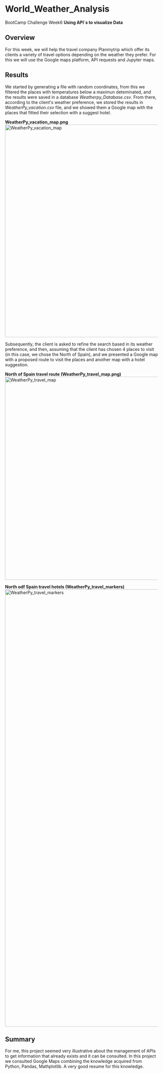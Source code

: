 # World_Weather_Analysis
BootCamp Challenge Week6 **Using API´s to visualize Data**
## Overview
  For this week, we will help the travel company Planmytrip which offer its clients a variety of travel options depending on the weather they prefer. For this we will use the Google maps platform, API requests and Jupyter maps. 
  
## Results
  We started by generating a file with random coordinates, from this we filtered the places with  temperatures below a maximun deteminated, and the results were saved in a database *Weatherpy_Database.csv*. From there, according to the client's weather preference, we stored the results in *WeatherPy_vacation.csv* file, and we showed them a Google map with the places that fitted their selection with a suggest hotel. 
  
**WeatherPy_vacation_map.png**
<img width="700" alt="WeatherPy_vacation_map" src="https://user-images.githubusercontent.com/102195803/167911268-d67ce5ff-247d-466f-825d-ed4fbc8aba67.png">

  Subsequently, the client is asked to refine the search based in its weather preference, and then, assuming that the client has chosen 4 places to visit (in this case, we chose the North of Spain), and we presented  a Google map with a proposed route to visit the places and another map  with a hotel suggestion.
  
**North of Spain travel route (WeatherPy_travel_map.png)**
  <img width="669" alt="WeatherPy_travel_map" src="https://user-images.githubusercontent.com/102195803/167911626-2dab6351-2aa2-4899-90ad-2f389ea07a1f.png">

**North odf Spain travel hotels (WeatherPy_travel_markers)**
<img width="1440" alt="WeatherPy_travel_markers" src="https://user-images.githubusercontent.com/102195803/167911653-8a39eacd-e400-4cdc-9412-2b5176430d25.png">

## Summary 
For me, this project seemed very illustrative about the management of APIs to get information that already exists and it can be consulted.  In this project we consulted Google Maps combining the knowledge acquired from Python, Pandas, Mathplotlib. A very good resume for this knowledge.
